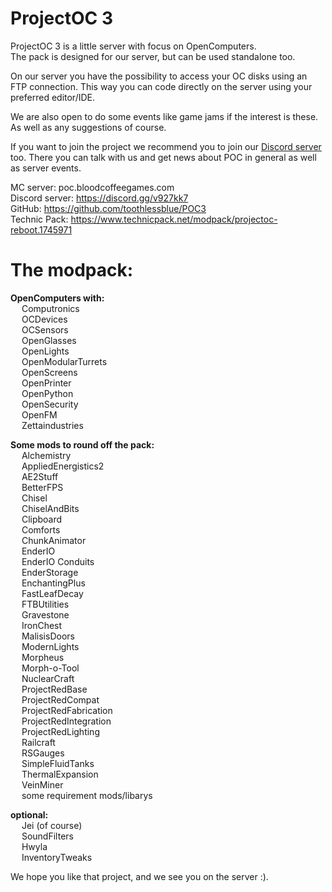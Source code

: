 # ProjectOC 3
ProjectOC 3 is a little server with focus on OpenComputers.  
The pack is designed for our server, but can be used standalone too.

On our server you have the possibility to access your OC disks using an FTP connection. This way you can code directly on the server using your preferred editor/IDE.

We are also open to do some events like game jams if the interest is these.  
As well as any suggestions of course.

If you want to join the project we recommend you to join our [Discord server](https://discord.gg/v927kk7) too. There you can talk with us and get news about POC in general as well as server events.

MC server: poc.bloodcoffeegames.com  
Discord server: https://discord.gg/v927kk7  
GitHub: https://github.com/toothlessblue/POC3  
Technic Pack: https://www.technicpack.net/modpack/projectoc-reboot.1745971

# The modpack:
**OpenComputers with:**  
&emsp; Computronics  
&emsp; OCDevices  
&emsp; OCSensors  
&emsp; OpenGlasses  
&emsp; OpenLights  
&emsp; OpenModularTurrets  
&emsp; OpenScreens  
&emsp; OpenPrinter  
&emsp; OpenPython  
&emsp; OpenSecurity  
&emsp; OpenFM  
&emsp; Zettaindustries  

**Some mods to round off the pack:**  
&emsp; Alchemistry  
&emsp; AppliedEnergistics2  
&emsp; AE2Stuff  
&emsp; BetterFPS  
&emsp; Chisel  
&emsp; ChiselAndBits  
&emsp; Clipboard  
&emsp; Comforts  
&emsp; ChunkAnimator  
&emsp; EnderIO  
&emsp; EnderIO Conduits  
&emsp; EnderStorage  
&emsp; EnchantingPlus  
&emsp; FastLeafDecay  
&emsp; FTBUtilities  
&emsp; Gravestone  
&emsp; IronChest  
&emsp; MalisisDoors  
&emsp; ModernLights  
&emsp; Morpheus  
&emsp; Morph-o-Tool  
&emsp; NuclearCraft  
&emsp; ProjectRedBase  
&emsp; ProjectRedCompat  
&emsp; ProjectRedFabrication  
&emsp; ProjectRedIntegration  
&emsp; ProjectRedLighting  
&emsp; Railcraft  
&emsp; RSGauges  
&emsp; SimpleFluidTanks  
&emsp; ThermalExpansion  
&emsp; VeinMiner  
&emsp; some requirement mods/libarys

**optional:**  
&emsp; Jei (of course)  
&emsp; SoundFilters  
&emsp; Hwyla  
&emsp; InventoryTweaks  

We hope you like that project, and we see you on the server :).
 